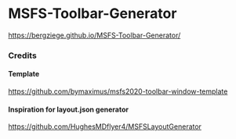 # MSFS-Toolbar-Generator
https://bergziege.github.io/MSFS-Toolbar-Generator/

### Credits
#### Template
https://github.com/bymaximus/msfs2020-toolbar-window-template
#### Inspiration for layout.json generator
https://github.com/HughesMDflyer4/MSFSLayoutGenerator
